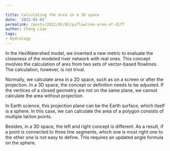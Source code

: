 ```yaml
---
 
title: Calculating the area in a 3D space
date: '2022-01-02'
permalink: /posts/2022/01/02/pyflowline-area-of-diff
author: Chang Liao
tags:
- Hydrology
---
```


In the HexWatershed model, we invented a new metric to evaluate the closeness of the modeled river network with real ones. This concept involves the calculation of ares from two sets of vector-based flowlines. The calculation, however, is not trival.

Normally, we calculate area in a 2D space, such as on a screen or after the projection. In a 3D space, the concept or definition needs to be adjusted. If the vertices of a closed geometry are not on the same plane, we cannot calculate the area without projection.

In Earth science, this projection plane can be the Earth surface, which itself is a sphere. In this case, we can calculate the area of a polygon consists of multiple lat/lon points.

Besides, in a 3D space, the left and right concept is different. As a result, if a point is connected to three line segments, which one is most right one to the other one is not easy to define. This requires an updated angle formula on the sphere.



